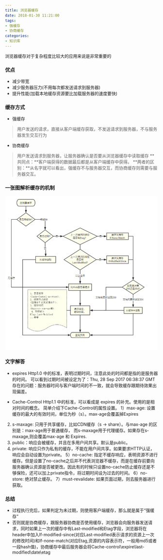 ```yaml
---
title: 浏览器缓存
date: 2018-01-30 11:21:00
tags: 
- 强缓存
- 协商缓存
categories:
- 知识库
---
```

浏览器缓存对于复杂程度比较大的应用来说是非常重要的<!--more-->
### 优点
- 减少带宽
- 减少服务器压力(不用每次都发送请求到服务器)
- 提升性能(加载本地缓存资源要比加载服务器的速度要快)
### 缓存方式
- 强缓存
> 用户发送的请求，直接从客户端缓存获取，不发送请求到服务器，不与服务器发生交互行为
- 协商缓存
> 用户发送请求到服务器，让服务器确认是否要从浏览器缓存中读取缓存
**共同点：**客户端获得的数据最后都是从客户端缓存中获得。
**两者的区别：**从名字就可以看出，强缓存不与服务器交互，而协商缓存则需要与服务器交互。
### 一张图解析缓存的机制
![浏览器缓存](https://raw.githubusercontent.com/chenjiaobin/chenjiaobin.github.io/Source/themes/raytaylorism/source/css/images/20180130105118.png)
### 文字解答
- expires
Http1.0 中的标准，表明过期时间，注意此处的时间都是指的是服务器的时间。
可以看到过期时间被设定为了：Thu, 28 Sep 2017 06:38:37 GMT
存在的问题：服务器时间与客户端时间的不一致，就会导致缓存跟期待效果出现偏差。

- Cache-Control
Http1.1 中的标准，可以看成是 expires 的补充。使用的是相对时间的概念。
简单介绍下Cache-Control的属性设置。
1）max-age: 设置缓存的最大的有效时间，单位为秒（s）。max-age会覆盖掉Expires
2) s-maxage: 只用于共享缓存，比如CDN缓存（s -> share）。与max-age 的区别是：max-age用于普通缓存，
而s-maxage用于代理缓存。如果存在s-maxage,则会覆盖max-age 和 Expires.
3) public：响应会被缓存，并且在多用户间共享。默认是public。
4) private: 响应只作为私有的缓存，不能在用户间共享。如果要求HTTP认证，响应会自动设置为private。
5）no-cache: 指定不缓存响应，表明资源不进行缓存。但是设置了no-cache之后并不代表浏览器不缓存，而是在缓存前要向服务器确认资源是否被更改。因此有的时候只设置no-cache防止缓存还是不够保险，还可以加上private指令，将过期时间设为过去的时间。
6）no-store: 绝对禁止缓存。
7）must-revalidate: 如果页面过期，则去服务器进行获取。
### 总结
- 过程执行完后，如果判定为未过期，则使用客户端缓存，那么就是属于“强缓存”
- 否则就是协商缓存，跟服务器协商是否使用缓存，浏览器会向服务器发送请求，同时如果上一次的缓存中有Last-modified和Etag字段，浏览器将在 header中加入If-modified-since(对应Last-modified表示请求的资源上一次的修改时间)和If-none-match(对应Etag,资源的内容表示符，一般用md5或者一段hash值)，协商缓存中最后服务器会将Cache-control\expire\last-modified\date\etag
